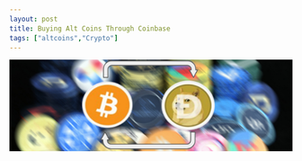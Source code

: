 ```yaml
---
layout: post
title: Buying Alt Coins Through Coinbase
tags: ["altcoins","Crypto"]
---
```


![Hero_Image](https://github.com/aFunnyBit/aFunnyBit.github.io/raw/master/images/coinlogo.jpg "hero_image")

